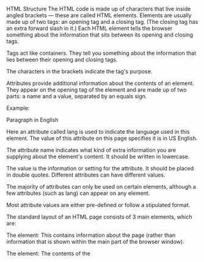 HTML
Structure
The HTML code is made up of characters that live inside angled brackets — these are called HTML elements. Elements are usually made up of two tags: an opening tag and a closing tag. (The closing tag has an extra forward slash in it.) Each HTML element tells the browser something about the information that sits between its opening and closing tags.

Tags act like containers. They tell you something about the information that lies between their opening and closing tags.

The characters in the brackets indicate the tag's purpose.

Attributes provide additional information about the contents of an element. They appear on the opening tag of the element and are made up of two parts: a name and a value, separated by an equals sign.

Example: <p lang="en-us">Paragraph in English</p>

Here an attribute called lang is used to indicate the language used in this element. The value of this attribute on this page specifies it is in US English.

The attribute name indicates what kind of extra information you are supplying about the element's content. It should be written in lowercase.

The value is the information or setting for the attribute. It should be placed in double quotes. Different attributes can have different values.

The majority of attributes can only be used on certain elements, although a few attributes (such as lang) can appear on any element.

Most attribute values are either pre-defined or follow a stipulated format.

The standard layout of an HTML page consists of 3 main elements, which are:

The <head></head> element: This contains information about the page (rather than information that is shown within the main part of the browser window).

The <title></title> element: The contents of the <title> element are either shown in the top of the browser, above where you usually type in the URL of the page you want to visit, or on the tab for that page (if your browser uses tabs to allow you to view multiple pages at the same time).

The <body></body> element: Everything inside this element is shown inside the main browser window.

Extra Markup
Block elements: Some elements will always appear to start on a new line in the browser window. These are known as block level elements. Examples of block elements are <h1>, <p>, <ul>, and <li>.

Inline elements: Some elements will always appear to continue on the same line as their neighbouring elements. These are known as inline elements. Examples of inline elements are <a>, <b>, <em>, and <img>.

The <div> element allows you to group a set of elements together in one block-level box. It can also make it easier to follow your code if you have used

elements to hold each section of the page.
The <span> element acts like an inline equivalent of the <div> element. It is used to either: Contain a section of text where there is no other suitable element to differentiate it from its surrounding text. Or to contain a number of inline elements.

An <iframe> is like a little window that has been cut into your page — and in that window you can see another page. The term iframe is an abbreviation of inline frame. There are a few attributes that you will need to know to use it:

src= "": The src attribute specifies the URL of the page to show in the frame.
height= "" The height attribute specifies the height of the iframe in pixels.
width= "" The width attribute specifies the width of the iframe in pixels. and few other attributes.
The <meta> element lives inside the <head> element and contains information about that web page.It is not visible to users but fulfills a number of purposes such as telling search engines about your page, who created it, and whether or not it is time sensitive. (If the page is time sensitive, it can be set to expire.)

The <meta> element is an empty element so it does not have a closing tag. It uses attributes to carry the information. The most common attributes are the name and content attributes, The value of the name attribute can be anything you want it to be. The value of the name attribute is the property you are setting, and the value of the content attribute is the value that you want to give to this property. Some defined values for this attribute that are commonly used are:

name= "description" This contains a description of the page. This description is commonly used by search engines to understand what the page is about and should be a maximum of 155 characters. Sometimes it is also displayed in search engine results.

name= "keywords" This contains a list of commaseparated words that a user might search on to find the page. In practice, this no longer has any noticeable effect on how search engines index your site.

name= "robots" This indicates whether search engines should add this page to their search results or not. A value of noindex can be used if this page should not be added. A value of nofollow can be used if search engines should add this page in their results but not any pages that it links to.

The <meta> element also uses the http-equiv and content attributes in pairs. In our example, you can see three instances of the httpequiv attribute. Each one has a different purpose:

http-equiv= "aurhor" This defines the author of the web page.

http-equiv= "progma" This prevents the browser from caching the page. (That is, storing it locally to save time downloading it on subsequent visits.)

http-equiv= "expires" Because browsers often cache the content of a page, the expires option can be used to indicate when the page should expire (and no longer be cached). Note that the date must be specified in the format shown.

There are some characters that are used in and reserved by HTML code. (For example, the left and right angled brackets.), therefore, if you want these characters to appear on your page you need to use what are termed "escape" characters (also known as escape codes or entity references).

For example, to write a left angled bracket, you can use either &lt; or &#60;. For an ampersand, you can use either &amp; or &#38;.

There are also special codes that can be used to show symbols such as copyright and trademark, currency symbols, mathematical characters, and some punctuation marks, if you want to include a copyright symbol on a web page you can use either &copy; or &#169;.

You can add comments to your code between the <!-- and --> markers.

HTML5 Layout
HTML5 is introducing a new set of elements that help define the structure of a page, the names of these elements indicate the kind of content you will find in them.

The new elements provide clearer code (compared with using multiple <div> elements).

The point of creating these new elements is so that web page authors can use them to help describe the structure of the page. For example, screen reader software might allow users to ignore headers and footers and get straight to the content.

Similarly, search engines might place more weight on the content in an <article> element than that in the <header> or <footer> elements. it also makes the code easier to follow.

Older browsers that do not understand HTML5 elements need to be told which elements are block-level elements.

To make HTML5 elements work in Internet Explorer 8 (and older versions of IE), extra JavaScript is needed, which is available free from Google.

Process & Design
We can write in HTML using any text editor but it will only be executed as an HTML page only if our file has .html as the extension.

When we are creating a website we should keep in mind who's going to be vising the site and what type of demographic they are.

It's always helpful to create a fake audience to test your approach on them before hand.

There are questions to ask ourselfs that will help us decide our target audience and some of these questions are:

Who is the site For?

Individuals or companies
Why people visit your website?

Key motivations and Specific goals
How often people will visit your site?

For goods, services and information
Create your site map to organize the information you collected, A site map will usually begin with the homepage. Additionally, if the site is large and is compartmentalized into sections, each section might require its own section homepage to link to all of the information within it.

Always try to create a wireframe of the website before you start coding as it helps stay focused on what to do and in order.

Always be creative and try things you didn't try before. The primary aim of any kind of visual design is to communicate. Organizing and prioritizing information on a page helps users understand its importance and what order to read it in.

JavaScript
The ABCs of Programming
JavaScript can be used to select any element, attribute, text from an HTML page. To add elements, attributes, and text to the page, or remove them.

Also it could be used to specify a set of steps for the browser to follow (like a recipe), which allows it to access or change the content of a page.

Browser compatibility is very important for the code to work so make sure to use a modern browser like Chrome or FireFox

JavaScript is a programming langauge using "Script" as it's core principle, A script is a series of instructions that a computer can follow to achieve a goal. To write a script, you need to first state your goal and then list the tasks that need to be completed in order to achieve it.

Start with the big picture of what you want to achieve, and break that down into smaller steps. Once you know the goal of your script, you can work out the individual tasks needed to be acheived. This can be represented using a flowchart, and translate these steps into code.

Always think like you were the computer and it will be easier to find the right approch to write the code.

An expression evaluates into (results in) a single value, Broadly speaking there are two types of expressions:

Expressions that just assign a value to a variable
Expressions that use two or more values to return a single value
